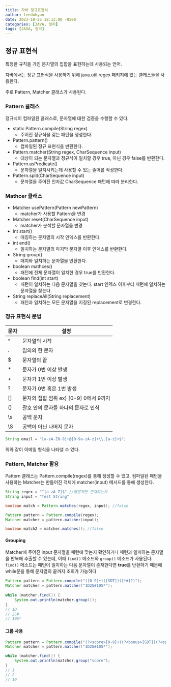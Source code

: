```yaml
---
title: 자바 정규표현식
author: leedohyun
date: 2023-10-25 18:13:00 -0500
categories: [JAVA, 정리]
tags: [JAVA, 정리]
---
```


## 정규 표현식

특정한 규칙을 가진 문자열의 집합을 표현하는데 사용되는 언어.

자바에서는 정규 표현식을 사용하기 위해 java.util.regex 패키지에 있는 클래스들을 사용한다.

주로 Pattern, Matcher 클래스가 사용된다.

### Pattern 클래스

정규식이 컴파일된 클래스로, 문자열에 대한 검증을 수행할 수 있다.

- static Pattern.compile(String regex)
	- 주어진 정규식을 갖는 패턴을 생성한다.
- Pattern.pattern()
	- 컴파일된 정규 표현식을 반환한다.
-  Pattern.matcher(String regex, CharSequence input)
	- 대상이 되는 문자열과 정규식이 일치할 경우 true, 아닌 경우 false를 반환한다.
- Pattern.asPredicate()
	- 문자열을 일치시키는데 사용할 수 있는 술어를 작성한다.
- Pattern.split(CharSequence input)
	- 문자열을 주어진 인자값 CharSequence 패턴에 따라 분리한다.

### Mathcer 클래스

- Matcher usePattern(Pattern newPattern)
	- matcher가 사용할 Pattern을 변경
- Matcher reset(CharSequence input)
	- matcher가 분석할 문자열을 변경
- int start()
	- 매칭하는 문자열의 시작 인덱스를 반환한다.
- int end()
	- 일치하는 문자열의 마지막 문자열 이후 인덱스를 반환한다.
- String group()
	- 매치와 일치하는 문자열을 반환한다.
- boolean mathces()
	- 패턴에 전체 문자열이 일치한 경우 true를 반환한다.
- boolean find(int start)
	- 패턴이 일치하는 다음 문자열을 찾는다. start 인덱스 이후부터 패턴에 일치하는 문자열을 찾는다.
- String replaceAll(String replacement)
	- 패턴과 일치하는 모든 문자열을 지정된 replacement로 변경한다.

### 정규 표현식 문법

| 문자 | 설명 |
|--|--|
|^|문자열의 시작|
| . | 임의의 한 문자 |
| $ | 문자열의 끝 |
|*|문자가 0번 이상 발생|
|+|문자가 1번 이상 발생|
|?|문자가 0번 혹은 1번 발생|
|[]|문자의 집합 범위 ex) [0-9] 0에서 9까지
|()|괄호 안의 문자를 하나의 문자로 인식|
|\s| 공백 문자|
|\S| 공백이 아닌 나머지 문자|

```java
String email = "[a-zA-Z0-9]+@[0-9a-zA-z]+\\.[a-z]+$";
```

위와 같이 이메일 형식을 나타낼 수 있다.

### Pattern, Matcher 활용

Pattern 클래스는 Pattern.compile(regex)를 통해 생성할 수 있고, 컴파일된 패턴을 사용하는 Matcher는 만들어진 객체에 matcher(input) 메서드를 통해 생성한다.

```java
String regex = "^[a-zA-Z]$" //영문자만 존재하는가
String input = "Test String"

boolean match = Pattern.matches(regex, input); //false

Pattern pattern = Pattern.compile(regex);
Matcher matcher = pattern.matcher(input);

boolean match2 = matcher.matches(); //false
```

#### Grouping

Matcher에 주어진 input 문자열을 패턴에 맞는지 확인하거나 패턴과 일치하는 문자열을 반복해 추출할 수 있는데, 이때 `find()` 메소드와 `group()` 메소드가 사용된다. `find()` 메소드는 패턴이 일치하는 다음 문자열이 존재한다면 **true**를 반환하기 때문에 while문을 통해 문자열의 끝까지 조회가 가능하다

```java
Pattern pattern = Pattern.compile("([0-9]+)([SDT])([*#]?)"); 
Matcher matcher = pattern.matcher("1D2S#10S*");
 
while (matcher.find()) { 
	System.out.println(matcher.group()); 
} 
// 1D  
// 2S#  
// 10S*
```

#### 그룹 사용

```java
Pattern pattern = Pattern.compile("(?<score>[0-9]+)(?<bonus>[SDT])(?<option>[*#]?)");
Matcher matcher = pattern.matcher("1D2S#10S*");

while (matcher.find()) {
	System.out.println(matcher.group("score");
}
// 1
// 2
// 10
```

